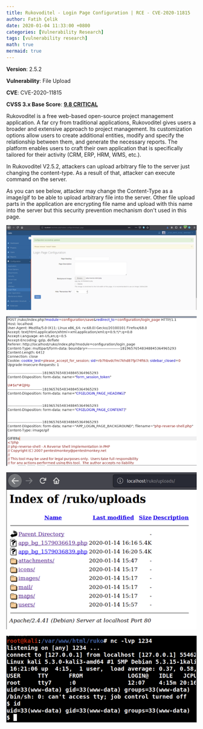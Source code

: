 ```yaml
---
title: Rukovoditel - Login Page Configuration | RCE - CVE-2020-11815
author: Fatih Çelik
date: 2020-01-04 11:33:00 +0800
categories: [Vulnerability Research]
tags: [vulnerability research]
math: true
mermaid: true
---
```

**Version**: 2.5.2

**Vulnerability**: File Upload

**CVE**: CVE-2020-11815

**CVSS 3.x Base Score**: **[9.8 CRITICAL](https://nvd.nist.gov/vuln-metrics/cvss/v3-calculator?name=CVE-2020-11815&vector=AV:N/AC:L/PR:N/UI:N/S:U/C:H/I:H/A:H&version=3.1&source=NIST)**

Rukovoditel is a free web-based open-source project management application. A far cry from traditional applications, Rukovoditel gives users a broader and extensive approach to project management. Its customization options allow users to create additional entities, modify and specify the relationship between them, and generate the necessary reports. The platform enables users to craft their own application that is specifically tailored for their activity (CRM, ERP, HRM, WMS, etc.).

In Rukovoditel V2.5.2, attackers can upload arbitrary file to the server just changing the content-type. As a result of that, attacker can execute command on the server.

As you can see below, attacker may change the Content-Type as a image/gif to be able to upload arbitrary file into the server. Other file upload parts in the application are encrypting file name and upload with this name into the server but this security prevention mechanism don't used in this page.

![](/photos/ruko-1.png)

![](/photos/ruko-2.png)

![](/photos/ruko-3.png)

![](/photos/ruko-4.png)
